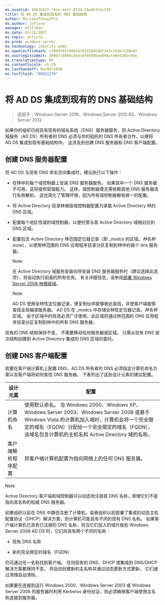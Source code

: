 ```yaml
---
ms.assetid: 4981b32f-741e-4afc-8734-26a8533ac530
title: 将 AD DS 集成到现有的 DNS 基础结构
author: MicrosoftGuyJFlo
ms.author: joflore
manager: mtillman
ms.date: 05/31/2017
ms.topic: article
ms.prod: windows-server
ms.technology: identity-adds
ms.openlocfilehash: cf069102f409247832204546f3e1c15de7238bd3
ms.sourcegitcommit: b00d7c8968c4adc8f699dbee694afe6ed36bc9de
ms.translationtype: MT
ms.contentlocale: zh-CN
ms.lasthandoff: 04/08/2020
ms.locfileid: "80822270"
---
```

# <a name="integrating-ad-ds-into-an-existing-dns-infrastructure"></a>将 AD DS 集成到现有的 DNS 基础结构

>适用于：Windows Server 2016、Windows Server 2012 R2、Windows Server 2012

如果你的组织已经具有现有的域名系统（DNS）服务器服务，则 Active Directory 域服务（AD DS）所有者的 DNS 必须与你的组织的 DNS 所有者合作，以便将 AD DS 集成到现有基础结构中。 这涉及到创建 DNS 服务器和 DNS 客户端配置。  
  
## <a name="creating-a-dns-server-configuration"></a>创建 DNS 服务器配置  
将 AD DS 与现有 DNS 命名空间集成时，建议执行以下操作：  
  
-   在林中的每个域控制器上安装 DNS 服务器服务。 如果其中一个 DNS 服务器不可用，这将提供容错能力。 这样，域控制器便无需依赖其他 DNS 服务器进行名称解析。 这也简化了管理环境，因为所有域控制器都有统一的配置。  
  
-   将 Active Directory 目录林根级域控制器配置为承载 Active Directory 林的 DNS 区域。  
  
-   配置每个地区性域的域控制器，以便托管与其 Active Directory 域相对应的 DNS 区域。  
  
-   配置包含 Active Directory 林范围定位器记录（即 _msdcs 的区域。*林名称*zone），以使用林范围的 DNS 应用程序目录分区复制到林中的每个 dns 服务器。  
  
    > [!NOTE]  
    > 在 Active Directory 域服务安装向导安装 DNS 服务器服务时（建议选择此选项），将自动执行前面的所有任务。 有关详细信息，请参阅[部署 Windows Server 2008 林根级域](https://technet.microsoft.com/library/cc731174.aspx)。  
  
    > [!NOTE]  
    > AD DS 使用全林性定位器记录，使复制伙伴能够彼此查找，并使客户端能够查找全局编录服务器。 AD DS 在 _msdcs 中存储全林性定位器记录。*林名称*区域。 由于区域中的信息必须广泛使用，此区域将通过林范围的 DNS 应用程序目录分区复制到林中的所有 DNS 服务器。  
  
现有的 DNS 结构保持不变。 不需要移动任何服务器或区域。 只需从现有 DNS 层次结构创建到 Active Directory 集成的 DNS 区域的委托。  
  
## <a name="creating-the-dns-client-configuration"></a>创建 DNS 客户端配置  
若要在客户端计算机上配置 DNS，AD DS 所有者的 DNS 必须指定计算机命名方案以及客户端将如何查找 DNS 服务器。 下表列出了这些设计元素的建议配置。  
  
|设计元素|配置|  
|------------------|-----------------|  
|计算机命名|使用默认命名。 当 Windows 2000、Windows XP、Windows Server 2003、Windows Server 2008 或基于 Windows Vista 的计算机加入域时，计算机会将一个完全限定的域名（FQDN）分配给一个完全限定的域名（FQDN），该域名包含计算机的主机名和 Active Directory 域的名称。|  
|客户端解析程序配置|将客户端计算机配置为指向网络上的任何 DNS 服务器。|  
  
> [!NOTE]  
> Active Directory 客户端和域控制器可以动态地注册其 DNS 名称，即使它们不是指向其名称的权威 DNS 服务器。  
  
如果组织以前在 DNS 中静态注册了计算机，或者组织以前部署了集成的动态主机配置协议（DHCP）解决方案，则计算机可能具有不同的现有 DNS 名称。 如果客户端计算机已具有已注册的 DNS 名称，则当它们加入的域升级到 Windows Server 2008 AD DS 时，它们将具有两个不同的名称：  
  
-   现有 DNS 名称  
  
-   新的完全限定的域名（FQDN）  
  
仍可通过任一名称找到客户端。 任何现有的 DNS、DHCP 或集成的 DNS/DHCP 解决方案都保持不变。 将自动创建新的主名称并通过动态更新方式更新。 它们通过清理自动清除。  
  
如果要在连接到运行 Windows 2000、Windows Server 2003 或 Windows Server 2008 的服务器时利用 Kerberos 身份验证，则必须确保客户端使用主名称连接到服务器。  
  


